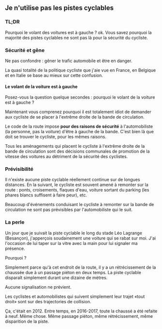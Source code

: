 Je n'utilise pas les pistes cyclables
-------------------------------------

### TL;DR

Pourquoi le volant des voitures est à gauche ? ok. Vous savez pourquoi
la majorité des pistes cyclables ne sont pas là pour la sécurité du
cycliste.

### Sécurité et gêne

Ne pas confondre : gêner le trafic automobile et être en danger.

La quasi totalité de la politique cycliste que j'aie vue en France, en
Belgique et en Italie se base au mieux sur cette confusion.


#### Le volant de la voiture est à gauche

Posez-vous la question quelque secondes : pourquoi le volant de la
voiture est à gauche ?

Maintenant vous comprenez pourquoi il est totalement idiot de demander
aux cycliste de se placer à l'extrême droite de la bande de circulation.

Le code de la route impose **pour des raisons de sécurité** à l'automobiliste (la personne, pas la voiture) d'être à gauche de la bande. C'est bien là que doit se trouver le cycliste, pour les mêmes raisons.

Tous les aménagements qui placent le cycliste à l'extrême droite de la bande de circulation sont des décisions communales de promotion de la vitesse des voitures au détriment de la sécurité des cyclistes.

### Prévisibilité

Il n'existe aucune piste cyclable réellement continue sur de longues
distances. En la suivant, le cycliste est souvent amené à remonter sur
la route : ponts, croisements, flaques d'eau, voiture sortant du
parking (les phares blancs suffisent à faire peur), etc.

Beaucoup d'événements conduisant le cycliste à remonter sur la bande de
circulation ne sont pas prévisibles par l'automobiliste qui le suit.

### La perle

Un jour que je suivait la piste cyclable le long du stade Léo Lagrange (Besançon), j'apperçois soudainement une voiture qui se rabat sur moi. J'ai l'occasion de lui taper sur la vitre avec la main pour lui signaler ma présence.

Pourquoi ?

Simplement parce qu'à cet endroit de la route, il y a un rétrécissement de la chaussée due à un passage piéton en deux temps. La piste cyclable disparaît simplement durant une dizaine de mètres.

Aucune signalisation ne prévient.

Les cyclistes et automobilistes qui suivent simplement leur trajet «tout droit» sont sur des trajectories de collision.

Ça, c'était en 2012. Entre temps, en 2016-2017, toute la chaussé a été refaite à neuf. Même chose. Même passage piéton, même rétrécissement, même disparition de la piste.

